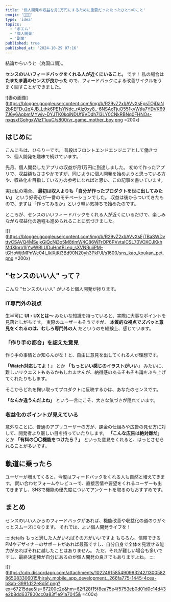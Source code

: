 ```yaml
---
title: '個人開発の収益を月1万円にするために重要だったたったひとつのこと'
emoji: '👨🏻‍💻'
type: 'idea'
topics:
  - 'ポエム'
  - '個人開発'
  - '副業'
published: true
published_at: '2024-10-29 07:16'
---
```


結論からいうと（為国口調）。

**センスのいいフィードバックをくれる人が近くにいること。** です！
私の場合は **たまたま妻のセンスが良かった** ので、フィードバックによる改善サイクルをうまく回すことができました。

![妻の画像](https://blogger.googleusercontent.com/img/b/R29vZ2xl/AVvXsEgsTOjDaN2bREFDu2qXJB_Lthk6PE1sYNdc_rAlz0xy8_-6NSAoTjuO551kvWtIa7YDVK697J6y6ApbmMYwjy-DYJTK0kqjNDUf9VDdh7l3LY0CNkRBNq0FHNOs-nxqsxfGohgxWizT1uuC/s800/vr_game_mother_boy.png =200x)

## はじめに

こんにちは、ひらりーです。
普段はフロントエンドエンジニアとして働きつつ、個人開発を趣味で続けています。

先月、個人開発したアプリの収益が月1万円に到達しました。
初めて作ったアプリで、収益額もささやかですが、同じように個人開発を始めようと思っている方や、収益化を目指している方の参考になればと思い、この記事を書いています。

実は私の場合、 **最初は収入よりも「自分が作ったプロダクトを世に出してみたい」** という好奇心が一番のモチベーションでした。
収益は後からついてきたもので、まずは「作ってみるか」という軽い気持ちで始めたのです。

ところが、センスのいいフィードバックをくれる人が近くにいるだけで、楽しみながら収益化の過程も進められることに気づきました。

![](https://blogger.googleusercontent.com/img/b/R29vZ2xl/AVvXsEjTBaSWDvttvCSAVQ4MSejxGlQcNj3o5M8tImW4C86WFrOP6PVvtaICSL70VOXCJKkhMdXlpro1IjYwWBLUDuHmtBLeq_sXVNRuiiPM-tGHoWjtMPnWe04i_lklXjKi3Bd90N20yh3PkPJI/s1600/sns_kao_koukan_pet.png =200x)

## "センスのいい人" って？

こんな "センスのいい人" がいると個人開発が捗ります。

### IT専門外の視点

生半可に **UI・UXとは〜** みたいな知識を持っていると、実際に大事なポイントを見落としがちです。
実際のユーザーもそうですが、 **本質的な視点でズバッと意見をくれるのは、むしろ専門外の人** だというのを経験上、感じています。

### 「作り手の都合」を超えた意見

作り手の事情とか知らんがな！と、自由に意見を出してくれる人が理想です。

**「Watch対応してよ！」** とか
**「もっといい感じのイラストがいい」** みたいに、
難しいリクエストもあるかもしれませんが、納得感のあるそもそも論をぶち上げてくれたりもします。

そこからどれを掬い取ってプロダクトに反映するかは、あなたのセンスです。

**「なんか違うんだよね」** という一言にこそ、大きな気づきが隠れています。

### 収益化のポイントが見えている

意外なことに、普通のアプリユーザーの方が、課金の仕組みや広告の見せ方に対して、開発者より厳しい目を持っていたりします。
**「こんな広告は絶対嫌だ」** とか
**「有料の〇〇機能をつけたら？」**
といった意見をくれると、はっとさせられることが多いです。

## 軌道に乗ったら

ユーザーが増えてくると、今度はフィードバックをくれる人も自然と増えてきます。
問い合わせフォームやレビューで、直接苦情や要望をくれるユーザーも出てきますし、SNSで機能の優先度についてアンケートを取るのもおすすめです。

## まとめ

センスのいい人からのフィードバックがあれば、機能改善や収益化の道のりがぐっとスムーズになります。
それでは、よい個人開発ライフを！

::::details もっと適した人がいればその方がいいですよ
もちろん、信頼できるPMやデザイナーのサポートがあれば最高ですし、自分自身で全体を見渡せる能力があればそれに越したことはありません。
ただ、それが難しい場合も多いですし、最終決定権が自分にあるのが個人開発の良さでもありますよね。
::::

![](https://cdn.discordapp.com/attachments/1022491585490993242/1300582865083306015/hiraly_mobile_app_development._266fa775-1445-4cea-b8ab-3991d22e8d5f.png?ex=67215dae&is=67200c2e&hm=62ff28f15f8ea75e4f5753eb0d01d0c14d43e2b8dd637800cc0a83f1e91a7045& =400x)
